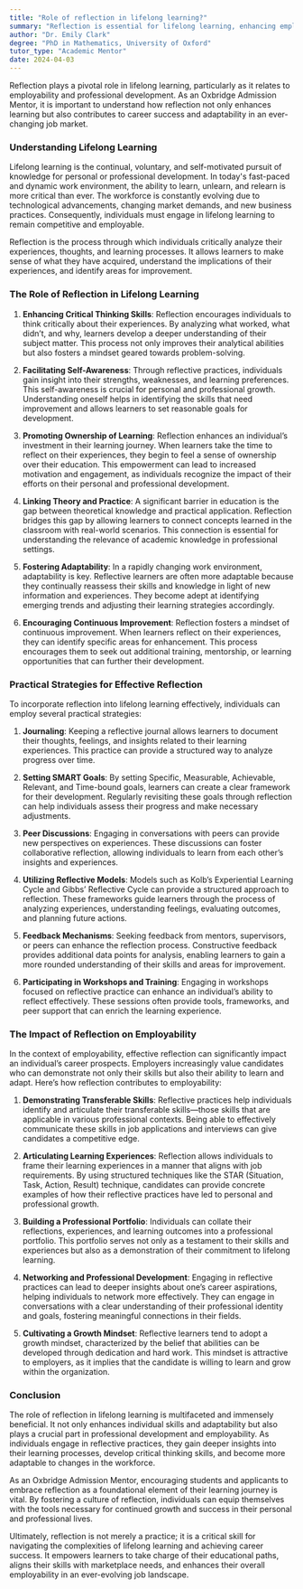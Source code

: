 ```yaml
---
title: "Role of reflection in lifelong learning?"
summary: "Reflection is essential for lifelong learning, enhancing employability and career adaptability in a fast-changing job market."
author: "Dr. Emily Clark"
degree: "PhD in Mathematics, University of Oxford"
tutor_type: "Academic Mentor"
date: 2024-04-03
---
```


Reflection plays a pivotal role in lifelong learning, particularly as it relates to employability and professional development. As an Oxbridge Admission Mentor, it is important to understand how reflection not only enhances learning but also contributes to career success and adaptability in an ever-changing job market.

### Understanding Lifelong Learning

Lifelong learning is the continual, voluntary, and self-motivated pursuit of knowledge for personal or professional development. In today's fast-paced and dynamic work environment, the ability to learn, unlearn, and relearn is more critical than ever. The workforce is constantly evolving due to technological advancements, changing market demands, and new business practices. Consequently, individuals must engage in lifelong learning to remain competitive and employable. 

Reflection is the process through which individuals critically analyze their experiences, thoughts, and learning processes. It allows learners to make sense of what they have acquired, understand the implications of their experiences, and identify areas for improvement. 

### The Role of Reflection in Lifelong Learning

1. **Enhancing Critical Thinking Skills**: 
   Reflection encourages individuals to think critically about their experiences. By analyzing what worked, what didn’t, and why, learners develop a deeper understanding of their subject matter. This process not only improves their analytical abilities but also fosters a mindset geared towards problem-solving. 

2. **Facilitating Self-Awareness**: 
   Through reflective practices, individuals gain insight into their strengths, weaknesses, and learning preferences. This self-awareness is crucial for personal and professional growth. Understanding oneself helps in identifying the skills that need improvement and allows learners to set reasonable goals for development.

3. **Promoting Ownership of Learning**: 
   Reflection enhances an individual’s investment in their learning journey. When learners take the time to reflect on their experiences, they begin to feel a sense of ownership over their education. This empowerment can lead to increased motivation and engagement, as individuals recognize the impact of their efforts on their personal and professional development.

4. **Linking Theory and Practice**: 
   A significant barrier in education is the gap between theoretical knowledge and practical application. Reflection bridges this gap by allowing learners to connect concepts learned in the classroom with real-world scenarios. This connection is essential for understanding the relevance of academic knowledge in professional settings.

5. **Fostering Adaptability**: 
   In a rapidly changing work environment, adaptability is key. Reflective learners are often more adaptable because they continually reassess their skills and knowledge in light of new information and experiences. They become adept at identifying emerging trends and adjusting their learning strategies accordingly.

6. **Encouraging Continuous Improvement**: 
   Reflection fosters a mindset of continuous improvement. When learners reflect on their experiences, they can identify specific areas for enhancement. This process encourages them to seek out additional training, mentorship, or learning opportunities that can further their development.

### Practical Strategies for Effective Reflection

To incorporate reflection into lifelong learning effectively, individuals can employ several practical strategies:

1. **Journaling**: Keeping a reflective journal allows learners to document their thoughts, feelings, and insights related to their learning experiences. This practice can provide a structured way to analyze progress over time.

2. **Setting SMART Goals**: By setting Specific, Measurable, Achievable, Relevant, and Time-bound goals, learners can create a clear framework for their development. Regularly revisiting these goals through reflection can help individuals assess their progress and make necessary adjustments.

3. **Peer Discussions**: Engaging in conversations with peers can provide new perspectives on experiences. These discussions can foster collaborative reflection, allowing individuals to learn from each other’s insights and experiences.

4. **Utilizing Reflective Models**: Models such as Kolb’s Experiential Learning Cycle and Gibbs’ Reflective Cycle can provide a structured approach to reflection. These frameworks guide learners through the process of analyzing experiences, understanding feelings, evaluating outcomes, and planning future actions.

5. **Feedback Mechanisms**: Seeking feedback from mentors, supervisors, or peers can enhance the reflection process. Constructive feedback provides additional data points for analysis, enabling learners to gain a more rounded understanding of their skills and areas for improvement.

6. **Participating in Workshops and Training**: Engaging in workshops focused on reflective practice can enhance an individual’s ability to reflect effectively. These sessions often provide tools, frameworks, and peer support that can enrich the learning experience.

### The Impact of Reflection on Employability

In the context of employability, effective reflection can significantly impact an individual’s career prospects. Employers increasingly value candidates who can demonstrate not only their skills but also their ability to learn and adapt. Here’s how reflection contributes to employability:

1. **Demonstrating Transferable Skills**: Reflective practices help individuals identify and articulate their transferable skills—those skills that are applicable in various professional contexts. Being able to effectively communicate these skills in job applications and interviews can give candidates a competitive edge.

2. **Articulating Learning Experiences**: Reflection allows individuals to frame their learning experiences in a manner that aligns with job requirements. By using structured techniques like the STAR (Situation, Task, Action, Result) technique, candidates can provide concrete examples of how their reflective practices have led to personal and professional growth.

3. **Building a Professional Portfolio**: Individuals can collate their reflections, experiences, and learning outcomes into a professional portfolio. This portfolio serves not only as a testament to their skills and experiences but also as a demonstration of their commitment to lifelong learning.

4. **Networking and Professional Development**: Engaging in reflective practices can lead to deeper insights about one’s career aspirations, helping individuals to network more effectively. They can engage in conversations with a clear understanding of their professional identity and goals, fostering meaningful connections in their fields.

5. **Cultivating a Growth Mindset**: Reflective learners tend to adopt a growth mindset, characterized by the belief that abilities can be developed through dedication and hard work. This mindset is attractive to employers, as it implies that the candidate is willing to learn and grow within the organization.

### Conclusion

The role of reflection in lifelong learning is multifaceted and immensely beneficial. It not only enhances individual skills and adaptability but also plays a crucial part in professional development and employability. As individuals engage in reflective practices, they gain deeper insights into their learning processes, develop critical thinking skills, and become more adaptable to changes in the workforce.

As an Oxbridge Admission Mentor, encouraging students and applicants to embrace reflection as a foundational element of their learning journey is vital. By fostering a culture of reflection, individuals can equip themselves with the tools necessary for continued growth and success in their personal and professional lives. 

Ultimately, reflection is not merely a practice; it is a critical skill for navigating the complexities of lifelong learning and achieving career success. It empowers learners to take charge of their educational paths, aligns their skills with marketplace needs, and enhances their overall employability in an ever-evolving job landscape.
    
